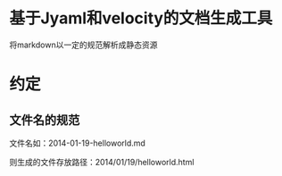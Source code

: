 基于Jyaml和velocity的文档生成工具
======
将markdown以一定的规范解析成静态资源

# 约定
## 文件名的规范
文件名如：2014-01-19-helloworld.md

则生成的文件存放路径：2014/01/19/helloworld.html